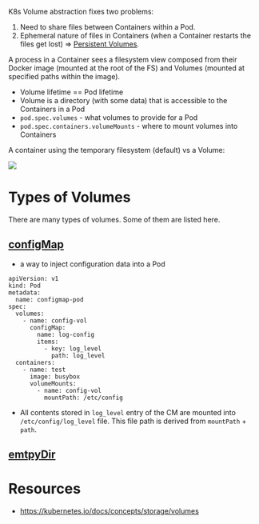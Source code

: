 K8s Volume abstraction fixes two problems:

1. Need to share files between Containers within a Pod.
2. Ephemeral nature of files in Containers (when a Container restarts the files get lost) => [Persistent Volumes](https://kubernetes.io/docs/concepts/storage/persistent-volumes/).

A process in a Container sees a filesystem view composed from their Docker image (mounted at the root of the FS) and Volumes (mounted at specified paths within the image).

* Volume lifetime == Pod lifetime
* Volume is a directory (with some data) that is accessible to the Containers in a Pod
* `pod.spec.volumes` - what volumes to provide for a Pod
* `pod.spec.containers.volumeMounts` - where to mount volumes into Containers

A container using the temporary filesystem (default) vs a Volume:

<img src="https://user-images.githubusercontent.com/1047259/129347362-812374d7-3225-4e51-a4de-2ad9d8942fce.png" style="max-width:100%;height:auto;"> 

# Types of Volumes

There are many types of volumes. Some of them are listed here.

## [configMap](https://kubernetes.io/docs/concepts/storage/volumes/#configmap)

* a way to inject configuration data into a Pod

```
apiVersion: v1
kind: Pod
metadata:
  name: configmap-pod
spec:
  volumes:
    - name: config-vol
      configMap:
        name: log-config
        items:
          - key: log_level
            path: log_level
  containers:
    - name: test
      image: busybox
      volumeMounts:
        - name: config-vol
          mountPath: /etc/config
```

* All contents stored in `log_level` entry of the CM are mounted into `/etc/config/log_level` file. This file path is derived from `mountPath` + `path`.

## [emtpyDir](https://kubernetes.io/docs/concepts/storage/volumes/#emptydir)

# Resources

* https://kubernetes.io/docs/concepts/storage/volumes
